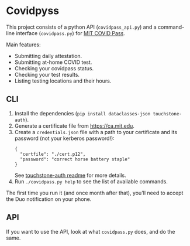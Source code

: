# Covidpyss

This project consists of a python API (`covidpass_api.py`) and a command-line interface (`covidpass.py`) for [MIT COVID Pass](https://covidpass.mit.edu).

Main features:
* Submitting daily attestation.
* Submitting at-home COVID test.
* Checking your covidpass status.
* Checking your test results.
* Listing testing locations and their hours.

## CLI

1. Install the dependencies (`pip install dataclasses-json touchstone-auth`).
2. Generate a certificate file from https://ca.mit.edu.
3. Create a `credentials.json` file with a path to your certificate and its password (not your kerberos password!):
    ```
    {
      "certfile": "./cert.p12",
      "password": "correct horse battery staple"
    }
    ```
    See [touchstone-auth readme](https://github.com/meson800/touchstone-auth#quickstart) for more details.
4. Run `./covidpass.py help` to see the list of available commands.

The first time you run it (and once month after that), you'll need to accept the Duo notification on your phone.

## API

If you want to use the API, look at what `covidpass.py` does, and do the same.
